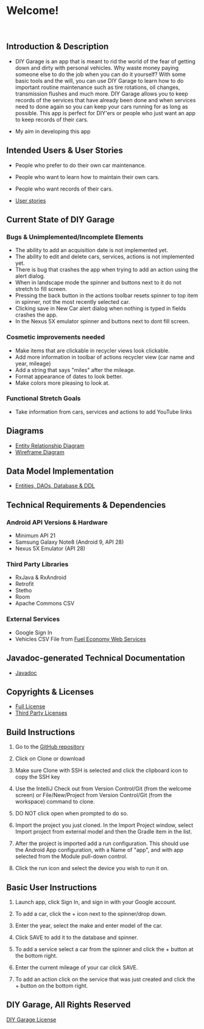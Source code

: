 # Welcome!

<br/>

## Introduction &amp; Description

* DIY Garage is an app that is meant to rid the world of the fear of getting down and dirty with 
personal vehicles. Why waste money paying someone else to do the job when you can do it yourself?
With some basic tools and the will, you can use DIY Garage to learn how to do important routine
maintenance such as tire rotations, oil changes, transmission flushes and much more. DIY Garage
allows you to keep records of the services that have already been done and when services need to
done again so you can keep your cars running for as long as possible. This app is perfect for
DIY'ers or people who just want an app to keep records of their cars.   

* My aim in developing this app 

## Intended Users &amp; User Stories

* People who prefer to do their own car maintenance. 
* People who want to learn how to maintain their own cars.
* People who want records of their cars.

* [User stories](docs/user-stories.md)

## Current State of DIY Garage

### Bugs &amp; Unimplemented/Incomplete Elements

* The ability to add an acquisition date is not implemented yet.
* The ability to edit and delete cars, services, actions is not implemented yet.
* There is bug that crashes the app when trying to add an action using the alert dialog.
* When in landscape mode the spinner and buttons next to it do not stretch to fill screen.
* Pressing the back button in the actions toolbar resets spinner to top item in spinner, 
not the most recently selected car.
* Clicking save in New Car alert dialog when nothing is typed in fields crashes the app.
* In the Nexus 5X emulator spinner and buttons next to dont fill screen.

### Cosmetic improvements needed

* Make items that are clickable in recycler views look clickable.
* Add more information in toolbar of actions recycler view (car name and year, mileage)
* Add a string that says "miles" after the mileage.
* Format appearance of dates to look better.
* Make colors more pleasing to look at.

### Functional Stretch Goals

* Take information from cars, services and actions to add YouTube links

## Diagrams

* [Entity Relationship Diagram](docs/erd.md)
* [Wireframe Diagram](docs/wireframe.md)

## Data Model Implementation 

* [Entities, DAOs, Database &amp; DDL](docs/datamodelimpl.md)

## Technical Requirements &amp; Dependencies

### Android API Versions &amp; Hardware

* Minimum API 21
* Samsung Galaxy Note8 (Android 9, API 28)
* Nexus 5X Emulator (API 28)

### Third Party Libraries

* RxJava &amp; RxAndroid
* Retrofit
* Stetho
* Room
* Apache Commons CSV

### External Services

* Google Sign In
* Vehicles CSV File from [Fuel Economy Web Services](https://www.fueleconomy.gov/feg/ws/index.shtml)

## Javadoc-generated Technical Documentation

* [Javadoc](docs/api/overview-summary.html)

## Copyrights &amp; Licenses

* [Full License](docs/license.md)
* [Third Party Licenses](docs/license-info.md)

## Build Instructions 

1) Go to the [GitHub repository](https://github.com/khizar-saleem/diy-garage)

2) Click on Clone or download

3) Make sure Clone with SSH is selected and click the clipboard icon to copy the SSH key

4) Use the IntelliJ Check out from Version Control/Git (from the welcome screen) or 
File/New/Project from Version Control/Git (from the workspace) command to clone.
  
5) DO NOT click open when prompted to do so.

6) Import the project you just cloned. In the Import Project window, select Import project from 
external model and then the Gradle item in the list.

7) After the project is imported add a run configuration. This should use the Android App 
configuration, with a Name of "app", and with app selected from the Module pull-down control.

8) Click the run icon and select the device you wish to run it on.

## Basic User Instructions

1) Launch app, click Sign In, and sign in with your Google account.

2) To add a car, click the + icon next to the spinner/drop down.

3) Enter the year, select the make and enter model of the car.

4) Click SAVE to add it to the database and spinner.

5) To add a service select a car from the spinner and click the + button at the bottom right.

6) Enter the current mileage of your car click SAVE.

7) To add an action click on the service that was just created and click the + button on the
bottom right.

## DIY Garage, All Rights Reserved
[DIY Garage License](https://github.com/khizar-saleem/diy-garage/blob/master/LICENSE)